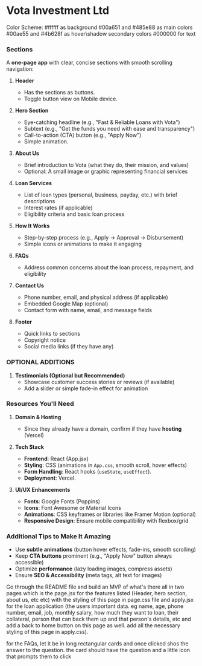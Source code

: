 # Vota Investment Ltd
Color Scheme:
#ffffff as background
#00a651  and
#485e88   as main colors
#00ae55  and 
#4b628f  as hover\shadow secondary colors
#000000  for text

### Sections  

A **one-page app** with clear, concise sections with smooth scrolling navigation:  

1. **Header**
   - Has the sections as buttons.
   - Toggle button view on Mobile device. 

2. **Hero Section**  
   - Eye-catching headline (e.g., "Fast & Reliable Loans with Vota")  
   - Subtext (e.g., "Get the funds you need with ease and transparency")  
   - Call-to-action (CTA) button (e.g., "Apply Now")  
   - Simple animation.

3. **About Us**  
   - Brief introduction to Vota (what they do, their mission, and values)  
   - Optional: A small image or graphic representing financial services  

4. **Loan Services**  
   - List of loan types (personal, business, payday, etc.) with brief descriptions  
   - Interest rates (if applicable)  
   - Eligibility criteria and basic loan process  

5. **How It Works**  
   - Step-by-step process (e.g., Apply → Approval → Disbursement)  
   - Simple icons or animations to make it engaging  

6. **FAQs**  
   - Address common concerns about the loan process, repayment, and eligibility  

7. **Contact Us**  
   - Phone number, email, and physical address (if applicable)  
   - Embedded Google Map (optional)  
   - Contact form with name, email, and message fields  

8. **Footer**  
   - Quick links to sections  
   - Copyright notice  
   - Social media links (if they have any)  

### OPTIONAL ADDITIONS

1. **Testimonials (Optional but Recommended)**  
   - Showcase customer success stories or reviews (if available)  
   - Add a slider or simple fade-in effect for animation  


### Resources You'll Need  

1. **Domain & Hosting**  
   - Since they already have a domain, confirm if they have **hosting** (Vercel)   

2. **Tech Stack**  
   - **Frontend**: React (App.jsx)  
   - **Styling**: CSS (animations in `App.css`, smooth scroll, hover effects)  
   - **Form Handling**: React hooks (`useState`, `useEffect`). 
   - **Deployment**: Vercel.  

3. **UI/UX Enhancements**  
   - **Fonts**: Google Fonts (Poppins)  
   - **Icons**: Font Awesome or Material Icons  
   - **Animations**: CSS keyframes or libraries like Framer Motion (optional)  
   - **Responsive Design**: Ensure mobile compatibility with flexbox/grid  

### Additional Tips to Make It Amazing  
- Use **subtle animations** (button hover effects, fade-ins, smooth scrolling)  
- Keep **CTA buttons** prominent (e.g., "Apply Now" button always accessible)  
- Optimize **performance** (lazy loading images, compress assets)  
- Ensure **SEO & Accessibility** (meta tags, alt text for images)  


Go through the README file and build an MVP of what's there all in two pages which is the page.jsx for the features listed (Header, hero section, about us, etc etc) with the styling of this page in page.css file and apply.jsx for the loan application  (the users important data. eg name, age, phone number, email, job, monthly salary, how much they want to loan, their collateral, person that can back them up and that person's details, etc and add a back to home button on this page as well. add all the necessary styling of this page in apply.css).

for the FAQs, let it be in long rectangular cards and once clicked shos the answer to the question. the card should have the question and a little icon that prompts them to click

